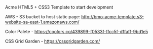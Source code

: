 Acme HTML5 + CSS3 Template to start development

AWS - S3 bucket to host static page: http://bmo-acme-template.s3-website-sa-east-1.amazonaws.com/

Color Palete - https://coolors.co/439899-f0533f-ffcc5f-d1faff-9bd1e5

CSS Grid Garden - https://cssgridgarden.com/